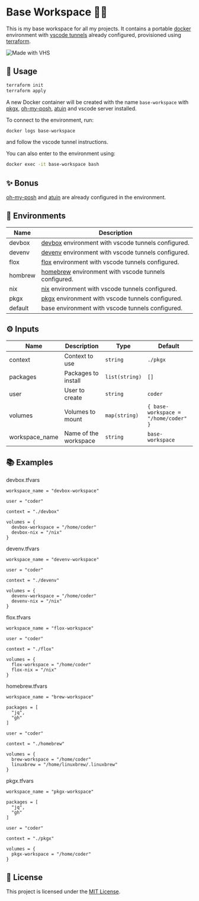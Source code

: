 # Base Workspace 🧑‍💻

This is my base workspace for all my projects. It contains a portable [docker](https://docker.com) environment with [vscode tunnels](https://code.visualstudio.com/docs/remote/tunnels) already configured, provisioned using [terraform](https://terraform.io).

![Made with VHS](https://vhs.charm.sh/vhs-mfuUe2nAemQJ5Rl5rfinr.gif)

## 🚀 Usage

```bash
terraform init
terraform apply
```

A new Docker container will be created with the name `base-workspace` with [pkgx](https://pkgx.sh), [oh-my-posh](https://ohmyposh.dev/), [atuin](https://atuin.sh/) and vscode server installed.

To connect to the environment, run:

```bash
docker logs base-workspace
```

and follow the vscode tunnel instructions.

You can also enter to the environment using:

```bash
docker exec -it base-workspace bash
```

## ✨ Bonus

[oh-my-posh](https://ohmyposh.dev/) and [atuin](https://atuin.sh/) are already configured in the environment.

## 🐚 Environments

| Name   | Description                                          |
|--------|------------------------------------------------------|
| devbox  | [devbox](https://github.com/jetpack-io/devbox) environment with vscode tunnels configured. |
| devenv  | [devenv](https://devenv.sh/) environment with vscode tunnels configured. |
| flox    | [flox](https://flox.dev/) environment with vscode tunnels configured.   |
| hombrew | [homebrew](https://brew.sh/) environment with vscode tunnels configured.   |
| nix     | [nix](https://nixos.org/) environment with vscode tunnels configured.    |
| pkgx    | [pkgx](https://pkgx.sh/) environment with vscode tunnels configured.   |
| default | base environment with vscode tunnels configured.   |

## ⚙️ Inputs

| Name           | Description           |  Type           | Default         |
|----------------|-----------------------|----------------|------------------|
| context        | Context to use        | `string`       | `./pkgx`         |
| packages       | Packages to install   | `list(string)` | `[]`             |
| user           | User to create        | `string`       | `coder`         |
| volumes        | Volumes to mount      | `map(string)` | `{ base-workspace = "/home/coder" }`             |
| workspace_name | Name of the workspace | `string`       | `base-workspace` |

## 📚 Examples

devbox.tfvars

```hcl
workspace_name = "devbox-workspace"

user = "coder"

context = "./devbox"

volumes = {
  devbox-workspace = "/home/coder"
  devbox-nix = "/nix"
}
```

devenv.tfvars

```hcl
workspace_name = "devenv-workspace"

user = "coder"

context = "./devenv"

volumes = {
  devenv-workspace = "/home/coder"
  devenv-nix = "/nix"
}
```

flox.tfvars 

```hcl
workspace_name = "flox-workspace"

user = "coder"

context = "./flox"

volumes = {
  flox-workspace = "/home/coder"
  flox-nix = "/nix"
}
```

homebrew.tfvars

```hcl
workspace_name = "brew-workspace"

packages = [
  "jq",
  "gh"
]

user = "coder"

context = "./homebrew"

volumes = {
  brew-workspace = "/home/coder"
  linuxbrew = "/home/linuxbrew/.linuxbrew"
}
```

pkgx.tfvars

```hcl
workspace_name = "pkgx-workspace"

packages = [
  "jq",
  "gh"
]

user = "coder"

context = "./pkgx"

volumes = {
  pkgx-workspace = "/home/coder"
}
```

## 📝 License

This project is licensed under the [MIT License](LICENSE).

